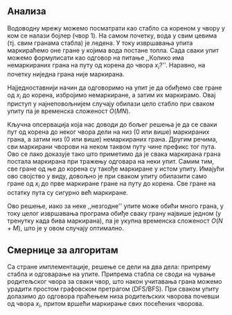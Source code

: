 
## Анализа

Водоводну мрежу можемо посматрати као стабло са кореном у чвору у ком се налази бојлер (чвор 1).  На самом почетку, вода у свим цевима (тј. свим гранама стабла) је ледена. У току извршавања упита маркираћемо оне гране у којима вода постане топла. Сада сваки упит можемо формулисати као одговор на питање ,\,Колико има немаркираних грана на путу од корена до чвора $x_i$?''. Наравно, на почетку ниједна грана није маркирана.

Најједноставнији начин да одговоримо на упит је да обиђемо све гране од $x_i$ до корена, избројимо немаркиране, а затим их маркирамо. Овај приступ у најнеповољнијем случају обилази цело стабло при сваком упиту па је временска сложеност $O(MN)$. 

Кључна опсервација која нас доводи до бољег решења је да се сваки пут од корена до неког чвора дели на низ (0 или више) маркираних грана, а затим низ (0 или више) немаркираних грана. Другим речима, сви маркирани чворови на неком таквом путу чине префикс тог пута. Ово се лако доказује тако што приметимо да је свака маркирана грана постала маркирана при тражењу одговара на неки упит. Самим тим, све гране од ње до корена су такође маркиране у истом упиту. Имајући ово својство у виду, довољно је при сваком упиту обилазити само гране од $x_i$ до прве маркиране гране на путу до корена. Све гране на остатку пута су сигурно већ маркиране. 

Ово решење, иако за неке ,\,незгодне'' упите може обићи много грана, у току целог извршавања програма обиђе сваку грану највише једном (у тренутку када бива маркирана), па је укупна временска сложеност $O(N+M)$, што је у овом случају оптимално.

## Смернице за алгоритам

Са стране имплементације, решење се дели на два дела: припрему стабла и одговарање на упите. Припрема стабла се своди на чување родитељског чвора за сваки чвор, што након учитавања грана можемо урадити простом графовском претрагом (DFS/BFS). При сваком упиту долазимо до одговора праћењем низа родитељских чворова почевши од чвора $x_i$, притом вршећи маркирање свих посећених чворова.
